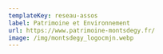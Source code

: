 ```yaml
---
templateKey: reseau-assos
label: Patrimoine et Environnement
url: https://www.patrimoine-montsdegy.fr/
image: /img/montsdegy_logocmjn.webp
---
```

